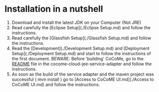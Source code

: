 # Installation in a nutshell

1. Download and install the latest JDK on your Computer (Not JRE)
2. Read carefully the [Eclipse Setup](./Eclipse Setup.md) and follow the instructions.
3. Read carefully the [Glassfish Setup](./Glassfish Setup.md) and follow the instructions.
4. Read the [Development](./Development Setup.md) and [Deployment Setup](./Deployment Setup.md) and start to follow the instructions of the first document.
   BEWARE: Before 'building' CoCoMe, go to the [README](https://github.com/cocome-community-case-study/cocome-cloud-jee-service-adapter) file in the cocome-cloud-jee-service-adapter and follow the instructions.
5. As soon as the build of the service adapter and the maven project was successful ( mvn install ) go to
   [Access to CoCoME UI.md](./Access to CoCoME UI.md) and follow the instructions.